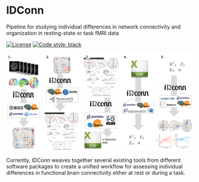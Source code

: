 # IDConn
Pipeline for studying individual differences in network connectivity and organization in resting-state or task fMRI data

[![License](https://img.shields.io/badge/License-MIT-blue.svg)](https://opensource.org/licenses/MIT)
[![Code style: black](https://img.shields.io/badge/code%20style-black-000000.svg)](https://github.com/psf/black)

![](./docs/logo/IDConnWorkflowH.svg)

Currently, IDConn weaves together several existing tools from different software packages to create a unified workflow for assessing individual differences in functional brain connectivity either at rest or during a task.

